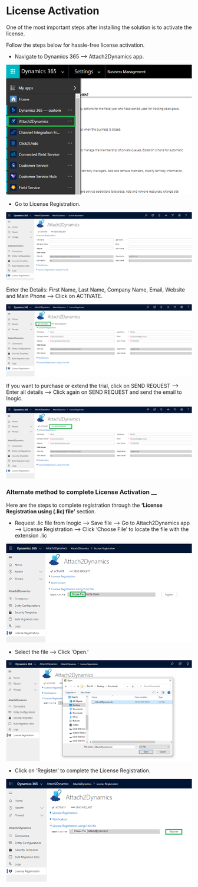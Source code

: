 # License Activation

One of the most important steps after installing the solution is to activate the license.

Follow the steps below for hassle-free license activation.

* Navigate to Dynamics 365 --> Attach2Dynamics app.

![](<../../.gitbook/assets/12 (6).png>)

* Go to License Registration.

![](<../../.gitbook/assets/15 (5).png>)

Enter the Details: First Name, Last Name, Company Name, Email, Website and Main Phone --> Click on ACTIVATE.

![](../../.gitbook/assets/16.png)

If you want to purchase or extend the trial, click on SEND REQUEST --> Enter all details --> Click again on SEND REQUEST and send the email to Inogic.

![](<../../.gitbook/assets/17 (3).png>)

### Alternate method to complete License Activation __&#x20;

Here are the steps to complete registration through the **‘License Registration using (.lic) file’** section.

* Request .lic file from Inogic --> Save file --> Go to Attach2Dynamics app --> License Registration --> Click ‘Choose File’ to locate the file with the extension .lic

![](<../../.gitbook/assets/18 (1).png>)

* Select the file --> Click ‘Open.’

![](../../.gitbook/assets/19.png)

* Click on ‘Register’ to complete the License Registration.

![](<../../.gitbook/assets/20 (2).png>)
